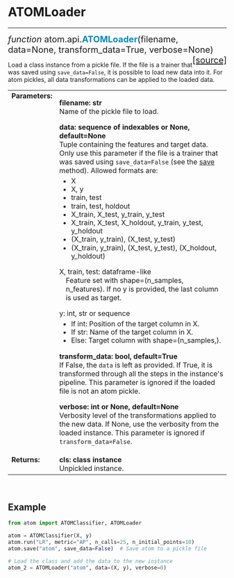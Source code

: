 # ATOMLoader
------------

<div style="font-size:20px">
<em>function</em> atom.api.<strong style="color:#008AB8">ATOMLoader</strong>(filename,
data=None, transform_data=True, verbose=None)
<span style="float:right">
<a href="https://github.com/tvdboom/ATOM/blob/master/atom/api.py#L72">[source]</a>
</span>
</div>

Load a class instance from a pickle file. If the file is a trainer that
was saved using `save_data=False`, it is possible to load new data into
it. For atom pickles, all data transformations can be applied to the loaded
data.
<table style="font-size:16px">
<tr>
<td width="20%" class="td_title" style="vertical-align:top"><strong>Parameters:</strong></td>
<td width="80%" class="td_params">
<p>
<strong>filename: str</strong><br>
Name of the pickle file to load.
</p>
<strong>data: sequence of indexables or None, default=None</strong><br>
Tuple containing the features and target data. Only use this parameter
if the file is a trainer that was saved using <code>save_data=False</code> (see
the <a href="../atomclassifier/#save">save</a> method). Allowed formats are:
<ul style="line-height:1.2em;margin-top:5px">
<li>X</li>
<li>X, y</li>
<li>train, test</li>
<li>train, test, holdout</li>
<li>X_train, X_test, y_train, y_test</li>
<li>X_train, X_test, X_holdout, y_train, y_test, y_holdout</li>
<li>(X_train, y_train), (X_test, y_test)</li>
<li>(X_train, y_train), (X_test, y_test), (X_holdout, y_holdout)</li>
</ul>
X, train, test: dataframe-like<br>
<p style="margin-top:0;margin-left:15px">
Feature set with shape=(n_samples, n_features). If no y is provided, the
last column is used as target.</p>
y: int, str or sequence<br>
<ul style="line-height:1.2em;margin-top:5px">
<li>If int: Position of the target column in X.</li>
<li>If str: Name of the target column in X.</li>
<li>Else: Target column with shape=(n_samples,).</li>
</ul>
<strong>transform_data: bool, default=True</strong><br>
If False, the <code>data</code> is left as provided. If True, it is transformed
through all the steps in the instance's pipeline. This parameter is
ignored if the loaded file is not an atom pickle.
<p>
<strong>verbose: int or None, default=None</strong><br>
Verbosity level of the transformations applied to the new data. If
None, use the verbosity from the loaded instance. This parameter
is ignored if <code>transform_data=False</code>.
</p>
</td>
</tr>
<tr>
<td width="20%" class="td_title" style="vertical-align:top"><strong>Returns:</strong></td>
<td width="80%" class="td_params">
<strong>cls: class instance</strong><br>
Unpickled instance.
</td>
</tr>
</table>
<br />



## Example

```python
from atom import ATOMClassifier, ATOMLoader

atom = ATOMClassifier(X, y)
atom.run("LR", metric="AP", n_calls=25, n_initial_points=10)
atom.save("atom", save_data=False)  # Save atom to a pickle file

# Load the class and add the data to the new instance
atom_2 = ATOMLoader("atom", data=(X, y), verbose=0)
```
